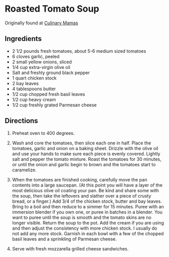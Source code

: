 # Roasted Tomato Soup
Originally found at [Culinary Mamas](http://culinarymamas.com/first-soup-fall-roasted-tomato-soup/)

## Ingredients
* 2 1/2 pounds fresh tomatoes, about 5-6 medium sized tomatoes
* 6 cloves garlic, peeled
* 2 small yellow onions, sliced
* 1/4 cup extra-virgin olive oil
* Salt and freshly ground black pepper
* 1 quart chicken stock
* 2 bay leaves
* 4 tablespoons butter
* 1/2 cup chopped fresh basil leaves
* 1/2 cup heavy cream
* 1/2 cup freshly grated Parmesan cheese

## Directions
1. Preheat oven to 400 degrees.

2. Wash and core the tomatoes, then slice each one in half. Place the tomatoes, garlic and onion on a baking sheet. Drizzle with the olive oil and use your hands to make sure each piece is evenly covered. Lightly salt and pepper the tomato mixture. Roast the tomatoes for 30 minutes, or until the onion and garlic begin to brown and the tomatoes start to caramelize.

3. When the tomatoes are finished cooking, carefully move the pan contents into a large saucepan. (At this point you will have a layer of the most delicious olive oil coating your pan. Be kind and share some with the soup, then take the leftovers and slather over a piece of crusty bread, or a finger.) Add 3/4 of the chicken stock, butter and bay leaves. Bring to a boil and then reduce to a simmer for 15 minutes. Puree with an immersion blender if you own one, or puree in batches in a blender.  You want to puree until the soup is smooth and the tomato skins are no longer visible.  Return the soup to the pot. Add the cream if you are using and then adjust the consistency with more chicken stock. I usually do not add any more stock. Garnish in each bowl with a few of the chopped basil leaves and a sprinkling of Parmesan cheese.

4. Serve with fresh mozzarella grilled cheese sandwiches.